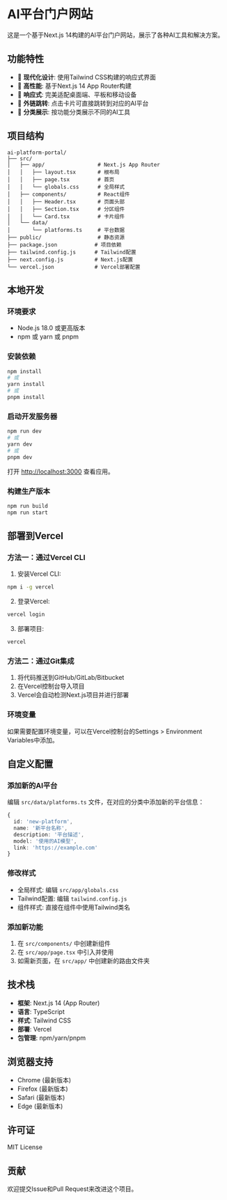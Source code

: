 # AI平台门户网站

这是一个基于Next.js 14构建的AI平台门户网站，展示了各种AI工具和解决方案。

## 功能特性

- 🎨 **现代化设计**: 使用Tailwind CSS构建的响应式界面
- 🚀 **高性能**: 基于Next.js 14 App Router构建
- 📱 **响应式**: 完美适配桌面端、平板和移动设备
- 🔗 **外链跳转**: 点击卡片可直接跳转到对应的AI平台
- 🎯 **分类展示**: 按功能分类展示不同的AI工具

## 项目结构

```
ai-platform-portal/
├── src/
│   ├── app/                 # Next.js App Router
│   │   ├── layout.tsx       # 根布局
│   │   ├── page.tsx         # 首页
│   │   └── globals.css      # 全局样式
│   ├── components/          # React组件
│   │   ├── Header.tsx       # 页面头部
│   │   ├── Section.tsx      # 分区组件
│   │   └── Card.tsx         # 卡片组件
│   └── data/
│       └── platforms.ts     # 平台数据
├── public/                  # 静态资源
├── package.json            # 项目依赖
├── tailwind.config.js      # Tailwind配置
├── next.config.js          # Next.js配置
└── vercel.json             # Vercel部署配置
```

## 本地开发

### 环境要求

- Node.js 18.0 或更高版本
- npm 或 yarn 或 pnpm

### 安装依赖

```bash
npm install
# 或
yarn install
# 或
pnpm install
```

### 启动开发服务器

```bash
npm run dev
# 或
yarn dev
# 或
pnpm dev
```

打开 [http://localhost:3000](http://localhost:3000) 查看应用。

### 构建生产版本

```bash
npm run build
npm run start
```

## 部署到Vercel

### 方法一：通过Vercel CLI

1. 安装Vercel CLI:
```bash
npm i -g vercel
```

2. 登录Vercel:
```bash
vercel login
```

3. 部署项目:
```bash
vercel
```

### 方法二：通过Git集成

1. 将代码推送到GitHub/GitLab/Bitbucket
2. 在Vercel控制台导入项目
3. Vercel会自动检测Next.js项目并进行部署

### 环境变量

如果需要配置环境变量，可以在Vercel控制台的Settings > Environment Variables中添加。

## 自定义配置

### 添加新的AI平台

编辑 `src/data/platforms.ts` 文件，在对应的分类中添加新的平台信息：

```typescript
{
  id: 'new-platform',
  name: '新平台名称',
  description: '平台描述',
  model: '使用的AI模型',
  link: 'https://example.com'
}
```

### 修改样式

- 全局样式: 编辑 `src/app/globals.css`
- Tailwind配置: 编辑 `tailwind.config.js`
- 组件样式: 直接在组件中使用Tailwind类名

### 添加新功能

1. 在 `src/components/` 中创建新组件
2. 在 `src/app/page.tsx` 中引入并使用
3. 如需新页面，在 `src/app/` 中创建新的路由文件夹

## 技术栈

- **框架**: Next.js 14 (App Router)
- **语言**: TypeScript
- **样式**: Tailwind CSS
- **部署**: Vercel
- **包管理**: npm/yarn/pnpm

## 浏览器支持

- Chrome (最新版本)
- Firefox (最新版本)
- Safari (最新版本)
- Edge (最新版本)

## 许可证

MIT License

## 贡献

欢迎提交Issue和Pull Request来改进这个项目。
